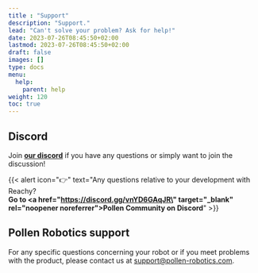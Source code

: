 ```yaml
---
title : "Support"
description: "Support."
lead: "Can't solve your problem? Ask for help!"
date: 2023-07-26T08:45:50+02:00
lastmod: 2023-07-26T08:45:50+02:00
draft: false
images: []
type: docs
menu:
  help:
    parent: help
weight: 120
toc: true
---
```


## Discord

Join **[our discord](https://discord.gg/vnYD6GAqJR)** if you have any questions or simply want to join the discussion!

{{< alert icon="👉" text="Any questions relative to your development with Reachy?</br><b>Go to <a href=\"https://discord.gg/vnYD6GAqJR\" target=\"_blank\" rel=\"noopener noreferrer\">Pollen Community on Discord</a></b>" >}}


## Pollen Robotics support

For any specific questions concerning your robot or if you meet problems with the product, please contact us at [support@pollen-robotics.com](mailto:support@pollen-robotics.com).

